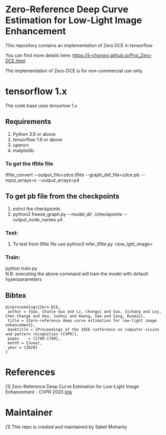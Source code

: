 # Zero-Reference Deep Curve Estimation for Low-Light Image Enhancement

This repository contains an implementation of Zero DCE in tensorflow

You can find more details here: https://li-chongyi.github.io/Proj_Zero-DCE.html.

The implementation of Zero-DCE is for non-commercial use only. 

# tensorflow 1.x
The code base uses tensorlow 1.x

## Requirements
1. Python 3.6 or above
2. tensorflow 1.6 or above
3. opencv
4. matplotlib


### To get the tflite file
tflite_convert --output_file=zdce.tflite --graph_def_file=zdce.pb --input_arrays=x --output_arrays=y4

## To get pb file from the checkpoints
1. extrct the checkpoints
2. python3 freeze_graph.py --model_dir ./checkpoints --output_node_names y4

### Test: 
1. To test from tflite file use python3 infer_tflite.py <low_lght_image>

### Train: 
pyhton train.py <br>
N.B. executing the above command will train the model with default hyperparameters


## Bibtex

```
@inproceedings{Zero-DCE,
 author = {Guo, Chunle Guo and Li, Chongyi and Guo, Jichang and Loy, Chen Change and Hou, Junhui and Kwong, Sam and Cong, Runmin},
 title = {Zero-reference deep curve estimation for low-light image enhancement},
 booktitle = {Proceedings of the IEEE conference on computer vision and pattern recognition (CVPR)},
 pages    = {1780-1789},
 month = {June},
 year = {2020}
}
```
# References
[1] Zero-Reference Deep Curve Estimation for Low-Light Image Enhancement - CVPR 2020 [link](https://openaccess.thecvf.com/content_CVPR_2020/papers/Guo_Zero-Reference_Deep_Curve_Estimation_for_Low-Light_Image_Enhancement_CVPR_2020_paper.pdf)


# Maintainer
[1] This repo is created and maintained by Saket Mohanty
